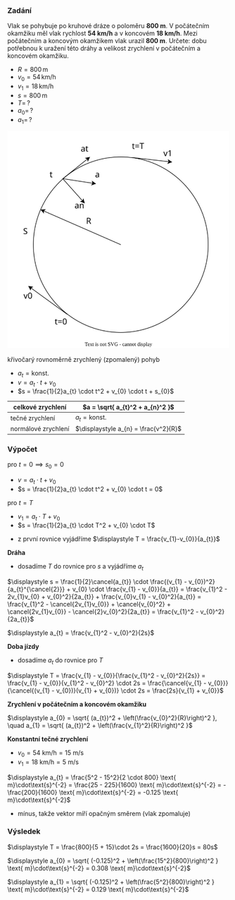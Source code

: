 ### Zadání

Vlak se pohybuje po kruhové dráze o poloměru **800 m**. V počátečním okamžiku měl vlak rychlost **54 km/h** a v koncovém **18 km/h**. Mezi počátečním a koncovým okamžikem vlak urazil **800 m**. Určete: dobu potřebnou k uražení této dráhy a velikost zrychlení v počátečním a koncovém okamžiku.

- $R = 800 \, \text{m}$
- $v_{0} = 54 \, \text{km/h}$
- $v_{1} = 18 \, \text{km/h}$
- $s = 800 \, \text{m}$
- $T = \, ?$
- $a_{0} = \, ?$
- $a_{1} = \, ?$

![](_assets/priklad1.svg)

křivočarý rovnoměrně zrychlený (zpomalený) pohyb
- $a_{t} = \text{konst.}$
- $v = a_{t} \cdot t + v_{0}$
- $s = \frac{1}{2}a_{t} \cdot t^2 + v_{0} \cdot t + s_{0}$

| celkové zrychlení   | $a = \sqrt{ a_{t}^2 + a_{n}^2 }$      |
| ------------------- | ------------------------------------- |
| tečné zrychlení     | $a_{t} = \text{konst.}$               |
| normálové zrychlení | $\displaystyle a_{n} = \frac{v^2}{R}$ |

### Výpočet

pro $t = 0 \implies s_{0} = 0$
+ $v = a_{t} \cdot t + v_{0}$
+ $s = \frac{1}{2}a_{t} \cdot t^2 + v_{0} \cdot t = 0$

pro $t = T$
- $v_{1} = a_{t} \cdot T + v_{0}$
- $s = \frac{1}{2}a_{t} \cdot T^2 + v_{0} \cdot T$
+ z první rovnice vyjádříme $\displaystyle T = \frac{v_{1}-v_{0}}{a_{t}}$

**Dráha**
- dosadíme $T$ do rovnice pro $s$ a vyjádříme $a_{t}$

$\displaystyle s = \frac{1}{2}\cancel{a_{t}} \cdot \frac{(v_{1} - v_{0})^2}{a_{t}^{\cancel{2}}} + v_{0} \cdot \frac{v_{1} - v_{0}}{a_{t}} = \frac{v_{1}^2 - 2v_{1}v_{0} + v_{0}^2}{2a_{t}} + \frac{v_{0}v_{1} - v_{0}^2}{a_{t}} = \frac{v_{1}^2 - \cancel{2v_{1}v_{0}} + \cancel{v_{0}^2} + \cancel{2v_{1}v_{0}} - \cancel{2}v_{0}^2}{2a_{t}} = \frac{v_{1}^2 - v_{0}^2}{2a_{t}}$

$\displaystyle a_{t} = \frac{v_{1}^2 - v_{0}^2}{2s}$

**Doba jízdy**
- dosadíme $a_{t}$ do rovnice pro $T$

$\displaystyle T = \frac{v_{1} - v_{0}}{\frac{v_{1}^2 - v_{0}^2}{2s}} = \frac{v_{1} - v_{0}}{v_{1}^2 - v_{0}^2} \cdot 2s = \frac{\cancel{v_{1} - v_{0}}}{\cancel{(v_{1} - v_{0})}(v_{1} + v_{0})} \cdot 2s = \frac{2s}{v_{1} + v_{0}}$

**Zrychlení v počátečním a koncovém okamžiku**

$\displaystyle a_{0} = \sqrt{ (a_{t})^2 + \left(\frac{v_{0}^2}{R}\right)^2 }, \quad a_{1} = \sqrt{ (a_{t})^2 + \left(\frac{v_{1}^2}{R}\right)^2 }$

**Konstantní tečné zrychlení**

- $v_{0} = 54 \text{ km/h} = 15 \text{ m/s}$
- $v_{1} = 18 \text{ km/h} = 5 \text{ m/s}$

$\displaystyle a_{t} = \frac{5^2 - 15^2}{2 \cdot 800} \text{ m}\cdot\text{s}^{-2} = \frac{25 - 225}{1600} \text{ m}\cdot\text{s}^{-2} = -\frac{200}{1600} \text{ m}\cdot\text{s}^{-2} = -0.125 \text{ m}\cdot\text{s}^{-2}$
- mínus, takže vektor míří opačným směrem (vlak zpomaluje)

### Výsledek

$\displaystyle T = \frac{800}{5 + 15}\cdot 2s = \frac{1600}{20}s = 80s$

$\displaystyle a_{0} = \sqrt{ (-0.125)^2 + \left(\frac{15^2}{800}\right)^2 } \text{ m}\cdot\text{s}^{-2} = 0.308 \text{ m}\cdot\text{s}^{-2}$

$\displaystyle a_{1} = \sqrt{ (-0.125)^2 + \left(\frac{5^2}{800}\right)^2 } \text{ m}\cdot\text{s}^{-2} = 0.129 \text{ m}\cdot\text{s}^{-2}$